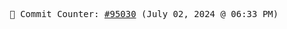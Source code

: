 <p align="center">
    <samp>
        📮 Commit Counter: <a href="https://github.com/Javascript-void0/Javascript-void0/commits/main">#95030</a> (July 02, 2024 @ 06:33 PM)
    </samp>
</p>